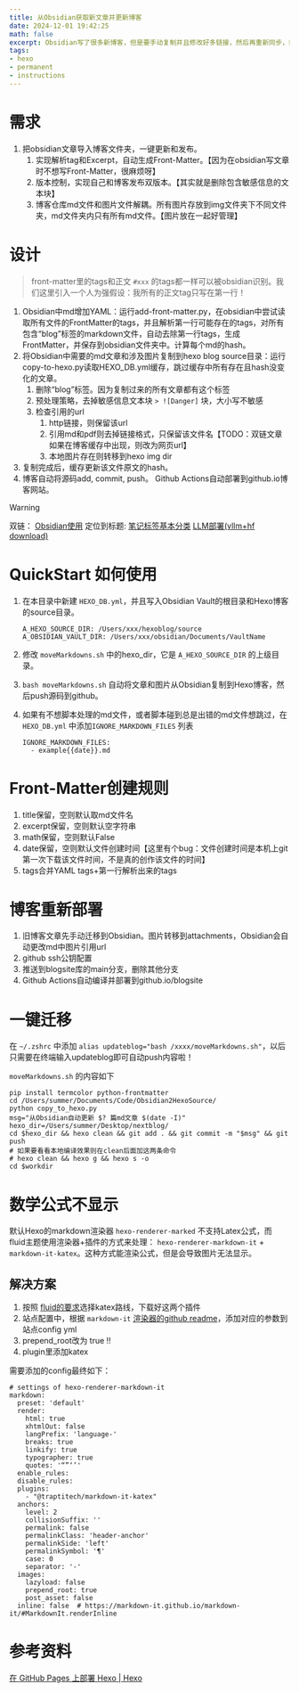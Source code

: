 ```yaml
---
title: 从Obsidian获取新文章并更新博客
date: 2024-12-01 19:42:25
math: false
excerpt: Obsidian写了很多新博客，但是要手动复制并且修改好多链接，然后再重新同步，好麻烦～不想写，那咋办？上代码！
tags:
- hexo
- permanent
- instructions
---
```


# 需求
1. 把obsidian文章导入博客文件夹，一键更新和发布。
	1. 实现解析tag和Excerpt，自动生成Front-Matter。【因为在obsidian写文章时不想写Front-Matter，很麻烦呀】
	2. 版本控制，实现自己和博客发布双版本。【其实就是删除包含敏感信息的文本块】
	3. 博客仓库md文件和图片文件解耦。所有图片存放到img文件夹下不同文件夹，md文件夹内只有所有md文件。【图片放在一起好管理】
# 设计
> front-matter里的tags和正文 `#xxx` 的tags都一样可以被obsidian识别。我们这里引入一个人为强假设：我所有的正文tag只写在第一行！

1. Obsidian中md增加YAML：运行add-front-matter.py，在obsidian中尝试读取所有文件的FrontMatter的tags，并且解析第一行可能存在的tags，对所有包含“blog”标签的markdown文件，自动去除第一行tags，生成FrontMatter，并保存到obsidian文件夹中。计算每个md的hash。
2. 将Obsidian中需要的md文章和涉及图片复制到hexo blog source目录：运行copy-to-hexo.py读取HEXO_DB.yml缓存，跳过缓存中所有存在且hash没变化的文章。
	1. 删除“blog”标签。因为复制过来的所有文章都有这个标签
	2. 预处理策略，去掉敏感信息文本块 `> ![Danger]` 块，大小写不敏感
	3. 检查引用的url
		1. http链接，则保留该url
		2. 引用md和pdf则去掉链接格式，只保留该文件名【TODO：双链文章如果在博客缓存中出现，则改为网页url】
		3. 本地图片存在则转移到hexo img dir
3. 复制完成后，缓存更新该文件原文的hash。
4. 博客自动将源码add, commit, push。 Github Actions自动部署到github.io博客网站。
> [!Warning] 
> 双链： [Obsidian使用](Obsidian使用.md)
> 定位到标题: [笔记标签基本分类](Obsidian使用.md#笔记标签基本分类)
> [LLM部署(vllm+hf download)](毕设/LLM部署(vllm+hf%20download).md)



# QuickStart 如何使用
1. 在本目录中新建 `HEXO_DB.yml`，并且写入Obsidian Vault的根目录和Hexo博客的source目录。
	```
	A_HEXO_SOURCE_DIR: /Users/xxx/hexoblog/source
	A_OBSIDIAN_VAULT_DIR: /Users/xxx/obsidian/Documents/VaultName
	```
2. 修改 `moveMarkdowns.sh` 中的hexo_dir，它是 `A_HEXO_SOURCE_DIR` 的上级目录。
3. `bash moveMarkdowns.sh` 自动将文章和图片从Obsidian复制到Hexo博客，然后push源码到github。
4. 如果有不想脚本处理的md文件，或者脚本碰到总是出错的md文件想跳过，在 `HEXO_DB.yml` 中添加`IGNORE_MARKDOWN_FILES` 列表

	```
	IGNORE_MARKDOWN_FILES: 
	  - example{{date}}.md
	```

# Front-Matter创建规则
1. title保留，空则默认取md文件名
2. excerpt保留，空则默认空字符串
3. math保留，空则默认False
4. date保留，空则默认文件创建时间【这里有个bug：文件创建时间是本机上git第一次下载该文件时间，不是真的创作该文件的时间】
5. tags合并YAML tags+第一行解析出来的tags
# 博客重新部署
1. 旧博客文章先手动迁移到Obsidian。图片转移到attachments，Obsidian会自动更改md中图片引用url
2. github ssh公钥配置
3. 推送到blogsite库的main分支，删除其他分支
4. Github Actions自动编译并部署到github.io/blogsite
# 一键迁移
在 `~/.zshrc` 中添加 `alias updateblog="bash /xxxx/moveMarkdowns.sh"`，以后只需要在终端输入updateblog即可自动push内容啦！

`moveMarkdowns.sh` 的内容如下
```
pip install termcolor python-frontmatter
cd /Users/summer/Documents/Code/Obsidian2HexoSource/
python copy_to_hexo.py
msg="从Obsidian自动更新 $? 篇md文章 $(date -I)"
hexo_dir=/Users/summer/Desktop/nextblog/
cd $hexo_dir && hexo clean && git add . && git commit -m "$msg" && git push
# 如果要看看本地编译效果则在clean后面加这两条命令
# hexo clean && hexo g && hexo s -o
cd $workdir
```
# 数学公式不显示
默认Hexo的markdown渲染器 `hexo-renderer-marked` 不支持Latex公式，而 fluid主题使用渲染器+插件的方式来处理： `hexo-renderer-markdown-it` + `markdown-it-katex`。这种方式能渲染公式，但是会导致图片无法显示。

## 解决方案
1. 按照 [fluid的要求](https://hexo.fluid-dev.com/docs/guide/#latex-%E6%95%B0%E5%AD%A6%E5%85%AC%E5%BC%8F)选择katex路线，下载好这两个插件
2. 站点配置中，根据 `markdown-it` [渲染器的github readme](https://github.com/hexojs/hexo-renderer-markdown-it/tree/master?tab=readme-ov-file#options)，添加对应的参数到站点config yml
3. prepend_root改为 true !!
4. plugin里添加katex

需要添加的config最终如下：
```
# settings of hexo-renderer-markdown-it 
markdown:
  preset: 'default'
  render:
    html: true
    xhtmlOut: false
    langPrefix: 'language-'
    breaks: true
    linkify: true
    typographer: true
    quotes: '“”‘’'
  enable_rules:
  disable_rules:
  plugins:
    - "@traptitech/markdown-it-katex"
  anchors:
    level: 2
    collisionSuffix: ''
    permalink: false
    permalinkClass: 'header-anchor'
    permalinkSide: 'left'
    permalinkSymbol: '¶'
    case: 0
    separator: '-'
  images:
    lazyload: false
    prepend_root: true
    post_asset: false
  inline: false  # https://markdown-it.github.io/markdown-it/#MarkdownIt.renderInline
```


# 参考资料
[在 GitHub Pages 上部署 Hexo | Hexo](https://hexo.io/zh-cn/docs/github-pages)